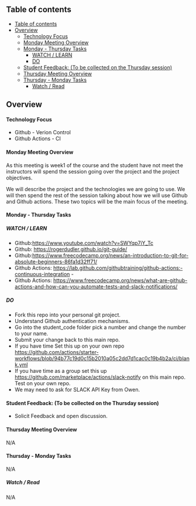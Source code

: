 ## Table of contents
- [Table of contents](#Table-of-contents)
- [Overview](#Overview)
    - [Technology Focus](#Technology-Focus)
    - [Monday Meeting Overview](#Monday-Meeting-Overview)
    - [Monday - Thursday Tasks](#Monday---Thursday-Tasks)
      - [WATCH / LEARN](#WATCH--LEARN)
      - [DO](#DO)
    - [Student Feedback: (To be collected on the Thursday session)](#Student-Feedback-To-be-collected-on-the-Thursday-session)
    - [Thursday Meeting Overview](#Thursday-Meeting-Overview)
    - [Thursday - Monday Tasks](#Thursday---Monday-Tasks)
      - [Watch / Read](#Watch--Read)


## Overview

#### Technology Focus

* Github - Verion Control
* Github Actions - CI

#### Monday Meeting Overview

As this meeting is week1 of the course and the student have not meet the instructors will spend the session going over the project and the project objectives.

We will describe the project and the technologies we are going to use. We will then spend the rest of the session talking about how we will use Github and Github actions. These two topics will be the main focus of the meeting.

#### Monday - Thursday Tasks

##### WATCH / LEARN

- Github:https://www.youtube.com/watch?v=SWYqp7iY_Tc 
- Github: https://rogerdudler.github.io/git-guide/ 
- Github:https://www.freecodecamp.org/news/an-introduction-to-git-for-absolute-beginners-86fa1d32ff71/  
- Github Actions: https://lab.github.com/githubtraining/github-actions:-continuous-integration -
- Github Actions: https://www.freecodecamp.org/news/what-are-github-actions-and-how-can-you-automate-tests-and-slack-notifications/

##### DO

- Fork this repo into your personal  git project.
- Understand Github authentication mechanisms.
- Go into the student_code folder pick a number and change the number to your name.
- Submit your change back to this main repo.
- If you have time Set this up on your own repo https://github.com/actions/starter-workflows/blob/94b77c19d0c15b2010a05c2dd7d1cac0c19b4b2a/ci/blank.yml
-  If you have time as a group set this up https://github.com/marketplace/actions/slack-notify on this main repo. Test on your own repo.
  - We may need to ask for SLACK API Key from Owen.


#### Student Feedback: (To be collected on the Thursday session)

 - Solicit Feedback and open discussion.


#### Thursday Meeting Overview

N/A

#### Thursday - Monday Tasks

N/A

##### Watch / Read 

N/A






